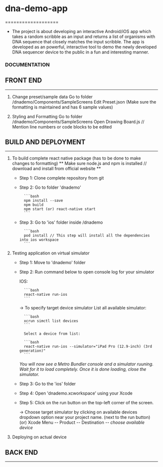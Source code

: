 # dna-demo-app
===================
- The project is about developing an interactive Android/iOS app which takes a random scribble as an input and returns a list of organisms with DNA sequence that closely matches the input scribble. The app is developed as an powerful, interactive tool to demo the newly developed DNA sequencer device to the public in a fun and interesting manner.

### DOCUMENTATION

## FRONT END
-------------

1. Change preset/sample data
    Go to folder /dnademo/Components/SampleScreens
    Edit Preset.json (Make sure the formatting is maintained and has 6 sample values)

2. Styling and Formatting
    Go to folder /dnademo/Components/SampleScreens
    Open Drawing Board.js
    // Mention line numbers or code blocks to be edited

## BUILD AND DEPLOYMENT
-------------

1. To build complete react native package (has to be done to make changes to formatting)
    ** Make sure node.js and npm is installed // download and install from official website **

    - Step 1: Clone complete repository from git
    - Step 2: Go to folder 'dnademo'

            ```bash
            npm install --save
            npm build
            npm start (or) react-native start 
            ```
    - Step 3: Go to 'ios' folder inside /dnademo

            ```bash
            pod install // This step will install all the dependencies into ios workspace
            ```

2. Testing application on virtual simulator

    - Step 1: Move to 'dnademo' folder
    - Step 2: Run command below to open console log for your simulator

        IOS:

            ```bash
            react-native run-ios
            ```

        -> To specify target device simulator
            List all available simulator:

            ```bash
            xcrun simctl list devices
            ```

            Select a device from list:

            ```bash
            react-native run-ios --simulator="iPad Pro (12.9-inch) (3rd generation)"
            ```

        *You will now see a Metro Bundler console and a simulator ruuning. Wait for it to load completely. Once it is done loading, close the simulator.*

    - Step 3: Go to the 'ios' folder
    - Step 4: Open 'dnademo.xcworkspace' using your Xcode
    - Step 5: Click on the run button on the top-left corner of the screen.
    
        -> Choose target simulator by clicking on available devices dropdown option near your project name. (next to the run button)
            (or) Xcode Menu -- Product -- Destination -- *choose available device*

3. Deploying on actual device

## BACK END
-------------